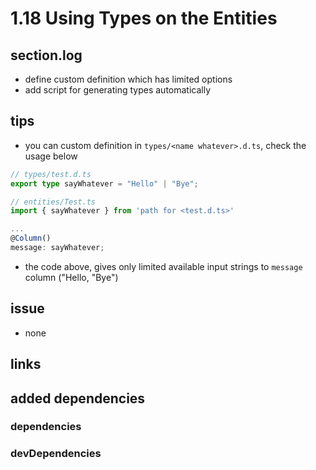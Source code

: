 # 1.18 Using Types on the Entities

## section.log

- define custom definition which has limited options
- add script for generating types automatically

## tips

- you can custom definition in `types/<name whatever>.d.ts`, check the usage below

```typescript
// types/test.d.ts
export type sayWhatever = "Hello" | "Bye";
```

```typescript
// entities/Test.ts
import { sayWhatever } from 'path for <test.d.ts>'

...
@Column()
message: sayWhatever;
```

- the code above, gives only limited available input strings to `message` column ("Hello, "Bye")

## issue

- none

## links

## added dependencies

### dependencies

### devDependencies
